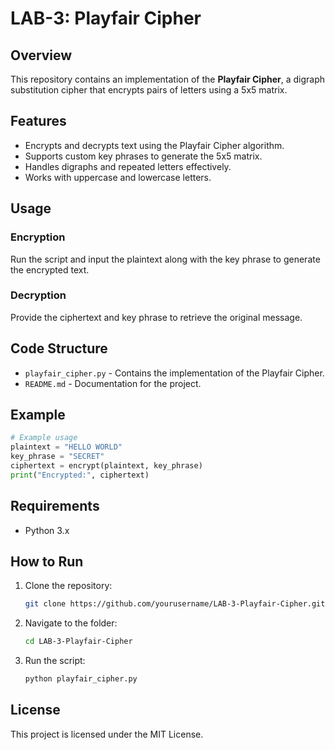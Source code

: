 # LAB-3: Playfair Cipher

## Overview
This repository contains an implementation of the **Playfair Cipher**, a digraph substitution cipher that encrypts pairs of letters using a 5x5 matrix.

## Features
- Encrypts and decrypts text using the Playfair Cipher algorithm.
- Supports custom key phrases to generate the 5x5 matrix.
- Handles digraphs and repeated letters effectively.
- Works with uppercase and lowercase letters.

## Usage
### Encryption
Run the script and input the plaintext along with the key phrase to generate the encrypted text.

### Decryption
Provide the ciphertext and key phrase to retrieve the original message.

## Code Structure
- `playfair_cipher.py` - Contains the implementation of the Playfair Cipher.
- `README.md` - Documentation for the project.

## Example
```python
# Example usage
plaintext = "HELLO WORLD"
key_phrase = "SECRET"
ciphertext = encrypt(plaintext, key_phrase)
print("Encrypted:", ciphertext)
```

## Requirements
- Python 3.x

## How to Run
1. Clone the repository:
   ```sh
   git clone https://github.com/yourusername/LAB-3-Playfair-Cipher.git
   ```
2. Navigate to the folder:
   ```sh
   cd LAB-3-Playfair-Cipher
   ```
3. Run the script:
   ```sh
   python playfair_cipher.py
   ```

## License
This project is licensed under the MIT License.
